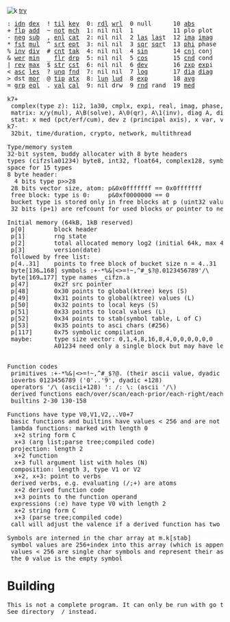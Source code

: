 ![k](https://ktye.github.io/k32.png) [try](https://ktye.github.io)
<pre>: <a href="../../blob/master/k.go#L802">idn</a> <a href="../../blob/master/k.go#L488">dex</a>  ! <a href="../../blob/master/k.go#L1114">til</a> <a href="../../blob/master/k.go#L2768">key</a>  0: <a href="../../blob/master/k.go#L4437">rdl</a> <a href="../../blob/master/k.go#L4441">wrl</a>  0 null      10 <a href="../../blob/master/k.go#L2554">abs</a>        20 <a href="../../blob/master/k.go#L6270">med</a>  130 ... in      140 <a href="../../blob/master/k.go#L6165">mvg</a> <a href="../../blob/master/k.go#L6134">avg</a>
+ <a href="../../blob/master/k.go#L803">flp</a> <a href="../../blob/master/k.go#L2715">add</a>  ~ <a href="../../blob/master/k.go#L1208">not</a> <a href="../../blob/master/k.go#L2807">mch</a>  1: nil nil  1           11 plo plot   21 <a href="../../blob/master/k.go#L6065">vri</a>  131 ... within  141 <a href="../../blob/master/k.go#L6282">pct</a> <a href="../../blob/master/k.go#L6270">med</a>
- <a href="../../blob/master/k.go#L842">neg</a> <a href="../../blob/master/k.go#L2716">sub</a>  , <a href="../../blob/master/k.go#L1233">enl</a> <a href="../../blob/master/k.go#L2851">cat</a>  2: nil nil  2 <a href="../../blob/master/k.go#L881">las</a> <a href="../../blob/master/k.go#L881">las</a>t  12 <a href="../../blob/master/k.go#L2569">ima</a> <a href="../../blob/master/k.go#L2569">ima</a>g   22 <a href="../../blob/master/k.go#L5460">prm</a>  132 <a href="../../blob/master/k.go#L4702">bin</a>         142 <a href="../../blob/master/k.go#L6086">cov</a> var
* <a href="../../blob/master/k.go#L845">fst</a> <a href="../../blob/master/k.go#L2717">mul</a>  ^ <a href="../../blob/master/k.go#L1256">srt</a> <a href="../../blob/master/k.go#L2989">ept</a>  3: nil nil  3 <a href="../../blob/master/k.go#L2545">sqr</a> <a href="../../blob/master/k.go#L2545">sqr</a>t  13 <a href="../../blob/master/k.go#L2570">phi</a> phase          133 ... like
% <a href="../../blob/master/k.go#L911">inv</a> <a href="../../blob/master/k.go#L2718">div</a>  # <a href="../../blob/master/k.go#L1274">cnt</a> <a href="../../blob/master/k.go#L3024">tak</a>  4: nil nil  4 <a href="../../blob/master/k.go#L2548">sin</a>       14 <a href="../../blob/master/k.go#L2598">cnj</a> conj           134              '  <a href="../../blob/master/k.go#L3968">ech</a> <a href="../../blob/master/k.go#L4022">ecd</a>
& <a href="../../blob/master/k.go#L914">wer</a> <a href="../../blob/master/k.go#L2719">min</a>  _ <a href="../../blob/master/k.go#L1282">flr</a> <a href="../../blob/master/k.go#L3125">drp</a>  5: nil nil  5 <a href="../../blob/master/k.go#L2551">cos</a>       15 <a href="../../blob/master/k.go#L5796">cnd</a> cond           135 <a href="../../blob/master/k.go#L2724">lgn</a> <a href="../../blob/master/k.go#L2562">log</a>      /  <a href="../../blob/master/k.go#L4147">ovr</a> <a href="../../blob/master/k.go#L4289">ovi</a>
| <a href="../../blob/master/k.go#L940">rev</a> <a href="../../blob/master/k.go#L2720">max</a>  $ <a href="../../blob/master/k.go#L1307">str</a> <a href="../../blob/master/k.go#L3246">cst</a>  6: nil nil  6 <a href="../../blob/master/k.go#L6039">dev</a>       16 <a href="../../blob/master/k.go#L2656">zxp</a> <a href="../../blob/master/k.go#L2565">exp</a>i           136 <a href="../../blob/master/k.go#L2727">pow</a> <a href="../../blob/master/k.go#L2565">exp</a>      \  <a href="../../blob/master/k.go#L4208">scn</a> <a href="../../blob/master/k.go#L4322">sci</a>
< <a href="../../blob/master/k.go#L971">asc</a> <a href="../../blob/master/k.go#L2721">les</a>  ? <a href="../../blob/master/k.go#L1407">unq</a> <a href="../../blob/master/k.go#L3354">fnd</a>  7: nil nil  7 <a href="../../blob/master/k.go#L2562">log</a>       17 <a href="../../blob/master/k.go#L1183">dia</a> <a href="../../blob/master/k.go#L1183">dia</a>g           137 <a href="../../blob/master/k.go#L5497">rol</a> rand     ': <a href="../../blob/master/k.go#L4042">ecp</a> <a href="../../blob/master/k.go#L4099">epi</a>
> dst <a href="../../blob/master/k.go#L2722">mor</a>  @ <a href="../../blob/master/k.go#L1426">tip</a> <a href="../../blob/master/k.go#L3434">atx</a>  8: <a href="../../blob/master/k.go#L4448">lun</a> <a href="../../blob/master/k.go#L4453">lud</a>  8 <a href="../../blob/master/k.go#L2565">exp</a>       18 <a href="../../blob/master/k.go#L6134">avg</a>                138 <a href="../../blob/master/k.go#L5962">mkz</a> cmplx    /: <a href="../../blob/master/k.go#L4593">jon</a> <a href="../../blob/master/k.go#L4119">ecr</a>
= <a href="../../blob/master/k.go#L1087">grp</a> <a href="../../blob/master/k.go#L2723">eql</a>  . <a href="../../blob/master/k.go#L1437">val</a> <a href="../../blob/master/k.go#L3752">cal</a>  9: nil drw  9 <a href="../../blob/master/k.go#L5559">rnd</a> rand  19 <a href="../../blob/master/k.go#L6270">med</a>                139 <a href="../../blob/master/k.go#L3402">fns</a> find     \: <a href="../../blob/master/k.go#L4560">spl</a> <a href="../../blob/master/k.go#L4133">ecl</a>

k7+
 complex(type z): 1i2, 1a30, cmplx, expi, real, imag, phase, conj, rand 3i(binormal)
 matrix: x/y(mul), A\B(solve), A\0(qr), A\1(inv), diag A, diag v, norm, cond
 stat: x med (pct/erf/cum), dev z (principal axis), x var, var z (cov), x avg (cum/win/exp)
k7-
 32bit, time/duration, crypto, network, multithread
 
Type/memory system
32-bit system, buddy allocater with 8 byte headers
types (cifzsla01234) byte8, int32, float64, complex128, symbol64, list32, dict64, funcs
space for 15 types
8 byte header:
  4 bits type p>>28
 28 bits vector size, atom: p&0x0fffffff == 0x0fffffff
 free block: type is 0:     p&0xf0000000 == 0
 bucket type is stored only in free blocks at p (uint32 value)
 32 bits (p+1) are refcount for used blocks or pointer to next free

Initial memory (64kB, 1kB reserved)
 p[0]        block header
 p[1]        rng state
 p[2]        total allocated memory log2 (initial 64k, max 4G) uint32
 p[3]        version(date)
 followed by free list:
 p[4..31]    points to free block of bucket size n = 4..31
 byte[136…168] symbols :+-*%&|<>=!~,^#_$?@.0123456789'/\
 byte[169…177] type names _cifzn.a
 p[47]       0x2f src pointer
 p[48]       0x30 points to global(ktree) keys (S)
 p[49]       0x31 points to global(ktree) values (L)
 p[50]       0x32 points to local keys (S)
 p[51]       0x33 points to local values (L)
 p[52]       0x34 points to stab(symbol table, L of C)
 p[53]       0x35 points to asci chars (#256)
 p[117]      0x75 symbolic compilation
 maybe:      type size vector: 0,1,4,8,16,8,4,0,0,0,0,0,0
             A01234 need only a single block but may have length>0
	     
	     
Function codes
 primitives :+-*%&|<>=!~,^#_$?@. (their ascii value, dyadic +128)
 ioverbs 0123456789 ('0'..'9', dyadic +128)
 operators '/\ (ascii+128) ': /: \: (ascii '/\)
 derived functions each/over/scan/each-prior/each-right/each-left: ascii ([{)]}, +128
 builtins 2-30 130-158 

Functions have type V0,V1,V2,..V0+7
 basic functions and builtins have values < 256 and are not stored in the memory system
 lambda functions: marked with length 0
  x+2 string form C
  x+3 (arg list;parse tree;compiled code)
 projection: length 2
  x+2 function
  x+3 full argument list with holes (N)
 composition: length 3, type V1 or V2
  x+2, x+3: point to verbs
 derived verbs, e.g. evaluating (/;+) are atoms
  x+2 derived function code
  x+3 points to the function operand
 expressions (:e) have type V0 with length 2
  x+2 string form C
  x+3 (parse tree;compiled code)
 call will adjust the valence if a derived function has two arguments
 
Symbols are interned in the char array at m.k[stab]
 symbol values are 256+index into this array (which is append only)
 values < 256 are single char symbols and represent their ascii value
 the 0 value is the empty symbol
</pre>

# Building
<pre>
This is not a complete program. It can only be run with go test.
See directory _/ instead.
</pre>

